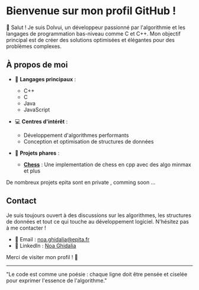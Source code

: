 # Bienvenue sur mon profil GitHub !

👋 Salut ! Je suis Dolvui, un développeur passionné par l'algorithmie et les langages de programmation bas-niveau comme C et C++. Mon objectif principal est de créer des solutions optimisées et élégantes pour des problèmes complexes.

## À propos de moi

- 🌟 **Langages principaux** : 
  - C++
  - C
  - Java
  - JavaScript

- 💻 **Centres d'intérêt** :
  - Développement d'algorithmes performants
  - Conception et optimisation de structures de données

- 🚀 **Projets phares** :
  - **[Chess](https://github.com/dolvui/Chess)** : Une implementation de chess en cpp avec des algo minmax et plus

De nombreux projets epita sont en private , comming soon ...

## Contact

Je suis toujours ouvert à des discussions sur les algorithmes, les structures de données et tout ce qui touche au développement logiciel. N'hésitez pas à me contacter !

- 📧 Email : [noa.ghidalia@epita.fr](noa.ghidalia@epita.fr)
- 💼 LinkedIn : [Noa Ghidalia](https://www.linkedin.com/in/noa-ghidalia-1877012b6/)

Merci de visiter mon profil ! 🌟

---

"Le code est comme une poésie : chaque ligne doit être pensée et ciselée pour exprimer l'essence de l'algorithme."

